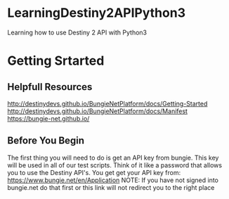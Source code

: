 # LearningDestiny2APIPython3
Learning how to use Destiny 2 API with Python3

# Getting Srtarted
## Helpfull Resources 
http://destinydevs.github.io/BungieNetPlatform/docs/Getting-Started
http://destinydevs.github.io/BungieNetPlatform/docs/Manifest
https://bungie-net.github.io/

## Before You Begin
The first thing you will need to do is get an API key from bungie. This key will be used in all of our test scripts. Think of it like a password that allows you to use the Destiny API's. You get get your API key from: 
https://www.bungie.net/en/Application
NOTE: If you have not signed into bungie.net do that first or this link will not redirect you to the right place



